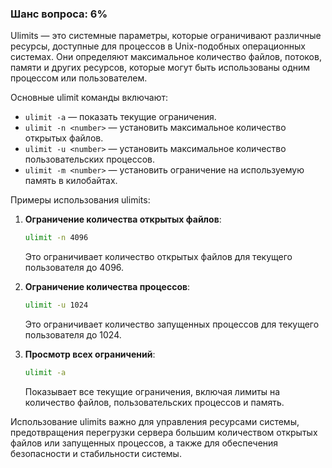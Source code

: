 ### Шанс вопроса: 6%

Ulimits — это системные параметры, которые ограничивают различные ресурсы, доступные для процессов в Unix-подобных операционных системах. Они определяют максимальное количество файлов, потоков, памяти и других ресурсов, которые могут быть использованы одним процессом или пользователем.

Основные ulimit команды включают:
- `ulimit -a` — показать текущие ограничения.
- `ulimit -n <number>` — установить максимальное количество открытых файлов.
- `ulimit -u <number>` — установить максимальное количество пользовательских процессов.
- `ulimit -m <number>` — установить ограничение на используемую память в килобайтах.

Примеры использования ulimits:
1. **Ограничение количества открытых файлов**:
   ```sh
   ulimit -n 4096
   ```
   Это ограничивает количество открытых файлов для текущего пользователя до 4096.

2. **Ограничение количества процессов**:
   ```sh
   ulimit -u 1024
   ```
   Это ограничивает количество запущенных процессов для текущего пользователя до 1024.

3. **Просмотр всех ограничений**:
   ```sh
   ulimit -a
   ```
   Показывает все текущие ограничения, включая лимиты на количество файлов, пользовательских процессов и память.

Использование ulimits важно для управления ресурсами системы, предотвращения перегрузки сервера большим количеством открытых файлов или запущенных процессов, а также для обеспечения безопасности и стабильности системы.